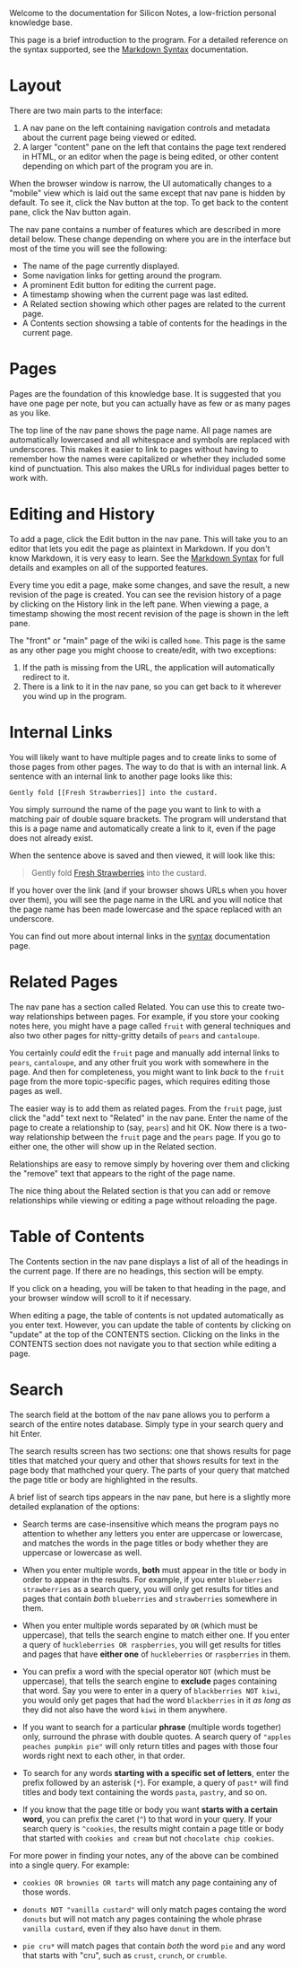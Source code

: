 Welcome to the documentation for Silicon Notes, a low-friction personal knowledge base.

This page is a brief introduction to the program. For a detailed reference on the syntax supported, see the [Markdown Syntax](/docs/syntax) documentation.

# Layout

There are two main parts to the interface:

1. A nav pane on the left containing navigation controls and metadata about the current page being viewed or edited.
2. A larger "content" pane on the left that contains the page text rendered in HTML, or an editor when the page is being edited, or other content depending on which part of the program you are in.

When the browser window is narrow, the UI automatically changes to a "mobile" view which is laid out the same except that nav pane is hidden by default. To see it, click the Nav button at the top. To get back to the content pane, click the Nav button again.

The nav pane contains a number of features which are described in more detail below. These change depending on where you are in the interface but most of the time you will see the following:

* The name of the page currently displayed.
* Some navigation links for getting around the program.
* A prominent Edit button for editing the current page.
* A timestamp showing when the current page was last edited.
* A Related section showing which other pages are related to the current page.
* A Contents section showsing a table of contents for the headings in the current page.

# Pages

Pages are the foundation of this knowledge base. It is suggested that you have one page per note, but you can actually have as few or as many pages as you like.

The top line of the nav pane shows the page name. All page names are automatically lowercased and all whitespace and symbols are replaced with underscores. This makes it easier to link to pages without having to remember how the names were capitalized or whether they included some kind of punctuation. This also makes the URLs for individual pages better to work with.

# Editing and History

To add a page, click the Edit button in the nav pane. This will take you to an editor that lets you edit the page as plaintext in Markdown. If you don't know Markdown, it is very easy to learn. See the [Markdown Syntax](/docs/syntax) for full details and examples on all of the supported features.

Every time you edit a page, make some changes, and save the result, a new revision of the page is created. You can see the revision history of a page by clicking on the History link in the left pane. When viewing a page, a timestamp showing the most recent revision of the page is shown in the left pane.

The "front" or "main" page of the wiki is called `home`. This page is the same as any other page you might choose to create/edit, with two exceptions:

1. If the path is missing from the URL, the application will automatically redirect to it.
2. There is a link to it in the nav pane, so you can get back to it wherever you wind up in the program.

# Internal Links

You will likely want to have multiple pages and to create links to some of those pages from other pages. The way to do that is with an internal link. A sentence with an internal link to another page looks like this:

```
Gently fold [[Fresh Strawberries]] into the custard.
```

You simply surround the name of the page you want to link to with a matching pair of double square brackets. The program will understand that this is a page name and automatically create a link to it, even if the page does not already exist.

When the sentence above is saved and then viewed, it will look like this:

> Gently fold [Fresh Strawberries](/view/fresh_strawberries) into the custard.

If you hover over the link (and if your browser shows URLs when you hover over them), you will see the page name in the URL and you will notice that the page name has been made lowercase and the space replaced with an underscore.

You can find out more about internal links in the [syntax](/docs/syntax) documentation page.

# Related Pages

The nav pane has a section called Related. You can use this to create two-way relationships between pages. For example, if you store your cooking notes here, you might have a page called `fruit` with general techniques and also two other pages for nitty-gritty details of `pears` and `cantaloupe`.

You certainly _could_ edit the `fruit` page and manually add internal links to `pears`, `cantaloupe`, and any other fruit you work with somewhere in the page. And then for completeness, you might want to link _back_ to the `fruit`
page from the more topic-specific pages, which requires editing those pages as well.

The easier way is to add them as related pages. From the `fruit` page, just click the "add" text next to "Related" in the nav pane. Enter the name of the page to create a relationship to (say, `pears`) and hit OK. Now there is a
two-way relationship between the `fruit` page and the `pears` page. If you go to either one, the other will show up in the Related section.

Relationships are easy to remove simply by hovering over them and clicking the "remove" text that appears to the right of the page name.

The nice thing about the Related section is that you can add or remove relationships while viewing or editing a page without reloading the page.

# Table of Contents

The Contents section in the nav pane displays a list of all of the headings in the current page. If there are no headings, this section will be empty.

If you click on a heading, you will be taken to that heading in the page, and your browser window will scroll to it if necessary.

When editing a page, the table of contents is not updated automatically as you enter text. However, you can update the table of contents by clicking on "update" at the top of the CONTENTS section. Clicking on the links in the CONTENTS section does not navigate you to that section while editing a page.

# Search

The search field at the bottom of the nav pane allows you to perform a search of the entire notes database. Simply type in your search query and hit Enter.

The search results screen has two sections: one that shows results for page titles that matched your query and other that shows results for text in the page body that mathched your query. The parts of your query that matched the page title or body are highlighted in the results.

A brief list of search tips appears in the nav pane, but here is a slightly more detailed explanation of the options:

* Search terms are case-insensitive which means the program pays no attention to whether any letters you enter are uppercase or lowercase, and matches the words in the page titles or body whether they are uppercase or lowercase as well.

* When you enter multiple words, **both** must appear in the title or body in order to appear in the results. For example, if you enter `blueberries strawberries` as a search query, you will only get results for titles and pages that contain _both_ `blueberries` and `strawberries` somewhere in them.

* When you enter multiple words separated by `OR` (which must be uppercase), that tells the search engine to match either one. If you enter a query of `huckleberries OR raspberries`, you will get results for titles and pages that have **either one** of `huckleberries` or `raspberries` in them.

* You can prefix a word with the special operator `NOT` (which must be uppercase), that tells the search engine to **exclude** pages containing that word. Say you were to enter in a query of `blackberries NOT kiwi`, you would only get pages that had the word `blackberries` in it _as long as_ they did not also have the word `kiwi` in them anywhere.

* If you want to search for a particular **phrase** (multiple words together) only, surround the phrase with double quotes. A search query of `"apples peaches pumpkin pie"` will only return titles and pages with those four words right next to each other, in that order.

* To search for any words **starting with a specific set of letters**, enter the prefix followed by an asterisk (`*`). For example, a query of `past*` will find titles and body text containing the words `pasta`, `pastry`, and so on.

* If you know that the page title or body you want **starts with a certain word**, you can prefix the caret (`^`) to that word in your query. If your search query is `^cookies`, the results might contain a page title or body that started with `cookies and cream` but not `chocolate chip cookies`.

For more power in finding your notes, any of the above can be combined into a single query. For example:

* `cookies OR brownies OR tarts` will match any page containing any of those words.

* `donuts NOT "vanilla custard"` will only match pages containg the word `donuts` but will not match any pages containing the whole phrase `vanilla custard`, even if they also have `donut` in them.

* `pie cru*` will match pages that contain _both_ the word `pie` and any word that starts with "cru", such as `crust`, `crunch`, or `crumble`.

